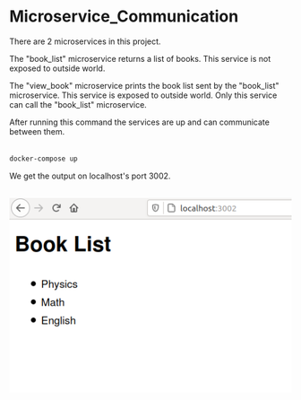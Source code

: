 # Microservice_Communication

There are 2 microservices in this project. 

The "book_list" microservice returns a list of books. This service is not exposed to outside world.

The "view_book" microservice prints the book list sent by the "book_list" microservice. This service is exposed to outside world. Only this service can call the "book_list" microservice.

After running this command the services are up and can communicate between them.

```bash

docker-compose up

```
We get the output on localhost's port 3002.

<br> 
<img src="Images/output.png" /> <br> <br>